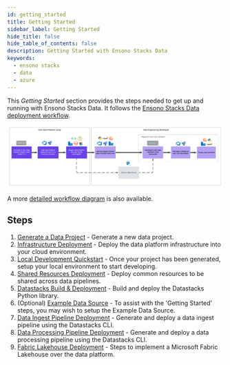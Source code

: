 ```yaml
---
id: getting_started
title: Getting Started
sidebar_label: Getting Started
hide_title: false
hide_table_of_contents: false
description: Getting Started with Ensono Stacks Data
keywords:
  - ensono stacks
  - data
  - azure
---
```


This _Getting Started_ section provides the steps needed to get up and running with Ensono Stacks Data. It follows the [Ensono Stacks Data deployment workflow](../architecture/architecture_data_azure.md).

![Ensono Stacks Data workflow - high-level](../images/stacks-data-workflow-high-level.png)

A more [detailed workflow diagram](../architecture/architecture_data_azure.md#detailed-workflow) is also available.

## Steps

1. [Generate a Data Project](./generate_project.md) - Generate a new data project.
2. [Infrastructure Deployment](./core_data_platform_deployment_azure.md) - Deploy the data platform infrastructure into your cloud environment.
3. [Local Development Quickstart](./dev_quickstart_data_azure.md) - Once your project has been generated, setup your local environment to start developing.
4. [Shared Resources Deployment](./shared_resources_deployment_azure.md) - Deploy common resources to be shared across data pipelines.
5. [Datastacks Build & Deployment](./datastacks_deployment_azure.md) - Build and deploy the Datastacks Python library.
6. (Optional) [Example Data Source](./example_data_source.md) - To assist with the 'Getting Started' steps, you may wish to setup the Example Data Source.
7. [Data Ingest Pipeline Deployment](./ingest_pipeline_deployment_azure.md) - Generate and deploy a data ingest pipeline using the Datastacks CLI.
8. [Data Processing Pipeline Deployment](./processing_pipeline_deployment_azure.md) - Generate and deploy a data processing pipeline using the Datastacks CLI.
9. [Fabric Lakehouse Deployment](./fabric_deployment_guide.md) - Steps to implement a Microsoft Fabric Lakehouse over the data platform.
